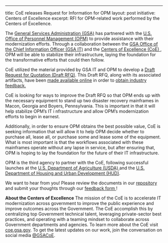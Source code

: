---
title: CoE releases Request for Information for OPM
layout: post
initiative: Centers of Excellence
excerpt: RFI for OPM-related work performed by the Centers of Excellence.

The  <a href="https://www.gsa.gov/">General Services Administration (GSA)</a> has partnered with the 
<a href="https://www.opm.gov/"> U.S. Office of Personnel Management (OPM)</a> to provide assistance with their modernization efforts. Through a collaboration between the <a href="https://www.gsa.gov/about-us/organization/gsa-it"> GSA Office of the Chief Information Officer (GSA IT)</a> and the <a href="https://coe.gsa.gov/"> Centers of Excellence (CoE) </a>, OPM will be able to stabilize their infrastructure, laying the foundation for the transformative efforts that could then follow.

CoE utilized the material provided by GSA IT and OPM to develop a <a href="https://github.com/GSA/coe-opm-mainframe-dr-plan/blob/master/Draft-RFQ.pdf"> Draft Request for Quotation (Draft RFQ)</a>. This Draft RFQ, along with its associated artifacts, have been <a href="https://github.com/GSA/coe-opm-mainframe-dr-plan"> made available online</a>  in order to <a href="https://docs.google.com/forms/d/e/1FAIpQLSfkeXfdYY4_qMGIA7T4D6M7wyA8eweGy7wbg4rjPGLKJouNpQ/viewform"> obtain industry feedback.</a>

CoE is looking for ways to improve the Draft RFQ so that OPM ends up with the necessary equipment to stand up two disaster 
recovery mainframes in Macon, Georgia and Boyers, Pennsylvania. This is important in that it will help stabilize OPM’s IT i
nfrastructure and allow OPM’s modernization efforts to begin in earnest.

Additionally, in order to ensure OPM obtains the best possible value, CoE is seeking information that will allow it to help 
OPM decide whether to purchase all, lease all, or purchase some and lease some of the equipment. What is most important is 
that the workflows associated with these mainframes operate without any lapse in service, but after ensuring that, OPM is 
hoping to lay the foundation for the future of their IT infrastructure.

OPM is the third agency to partner with the CoE, following successful launches at the <a href="https://www.usda.gov/"> U.S. Department of Agriculture (USDA) </a> and the <a href="https://github.com/GSA/coe-hud-acquisitions/"> U.S. Department of Housing and Urban Development (HUD)</a>.

We want to hear from you! Please review the documents in our <a href="https://github.com/GSA/coe-opm-mainframe-dr-plan"> repository</a> and submit your thoughts through our <a href="https://docs.google.com/forms/d/e/1FAIpQLSfkeXfdYY4_qMGIA7T4D6M7wyA8eweGy7wbg4rjPGLKJouNpQ/viewform"> feedback form </a>!

**About the Centers of Excellence**
The mission of the CoE is to accelerate IT modernization across government to improve the public experience and improve 
outcomes across the Government. The CoE accomplish this by centralizing top Government technical talent, leveraging 
private-sector best practices, and operating with a teaming mindset to collaborate across Government departments and agencies. 
To learn more about the CoE visit <a href="https://coe.gsa.gov/"> coe.gsa.gov</a>. To get the latest updates on our work, join the conversation on social media  <a href="https://twitter.com/GSACoE"> @GSACoE</a>.

